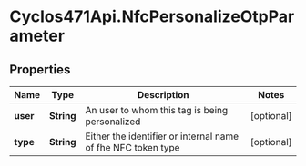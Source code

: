 # Cyclos471Api.NfcPersonalizeOtpParameter

## Properties
Name | Type | Description | Notes
------------ | ------------- | ------------- | -------------
**user** | **String** | An user to whom this tag is being personalized   | [optional] 
**type** | **String** | Either the identifier or internal name of fhe NFC token type | [optional] 


